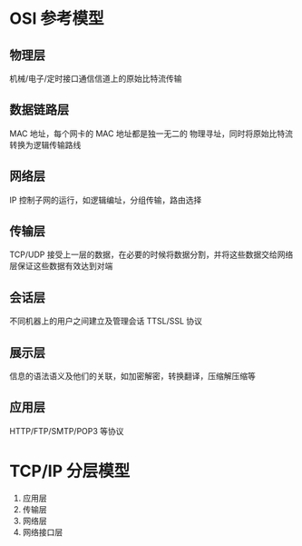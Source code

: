 <!-- @format -->

# OSI 参考模型

## 物理层

机械/电子/定时接口通信信道上的原始比特流传输

## 数据链路层

MAC 地址，每个网卡的 MAC 地址都是独一无二的
物理寻址，同时将原始比特流转换为逻辑传输路线

## 网络层

IP
控制子网的运行，如逻辑编址，分组传输，路由选择

## 传输层

TCP/UDP
接受上一层的数据，在必要的时候将数据分割，并将这些数据交给网络层保证这些数据有效达到对端

## 会话层

不同机器上的用户之间建立及管理会话
TTSL/SSL 协议

## 展示层

信息的语法语义及他们的关联，如加密解密，转换翻译，压缩解压缩等

## 应用层

HTTP/FTP/SMTP/POP3 等协议

# TCP/IP 分层模型

1. 应用层
2. 传输层
3. 网络层
4. 网络接口层
